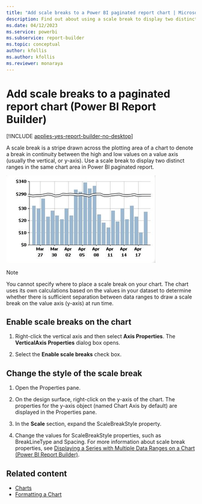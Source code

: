 ```yaml
---
title: "Add scale breaks to a Power BI paginated report chart | Microsoft Docs"
description: Find out about using a scale break to display two distinct ranges in the same paginated report chart area in Power BI Report Builder.
ms.date: 04/12/2023
ms.service: powerbi
ms.subservice: report-builder
ms.topic: conceptual
author: kfollis
ms.author: kfollis
ms.reviewer: monaraya
---
```

# Add scale breaks to a paginated report chart (Power BI Report Builder)

[!INCLUDE [applies-yes-report-builder-no-desktop](../../../includes/applies-yes-report-builder-no-desktop.md)]

  A scale break is a stripe drawn across the plotting area of a chart to denote a break in continuity between the high and low values on a value axis (usually the vertical, or y-axis). Use a scale break to display two distinct ranges in the same chart area in Power BI paginated report.  
  
 ![Screenshot of a chart with scale break.](media/paginated-reports-visualizations/multiple-data-ranges-chart-scale-break.gif "Chart with scale break.")  
  
> [!NOTE]  
>  You cannot specify where to place a scale break on your chart. The chart uses its own calculations based on the values in your dataset to determine whether there is sufficient separation between data ranges to draw a scale break on the value axis (y-axis) at run time.  
  

## Enable scale breaks on the chart  
  
1. Right-click the vertical axis and then select **Axis Properties**. The **VerticalAxis Properties** dialog box opens.  
  
1. Select the **Enable scale breaks** check box.  
  
## Change the style of the scale break  
  
1. Open the Properties pane.  
  
1. On the design surface, right-click on the y-axis of the chart. The properties for the y-axis object (named Chart Axis by default) are displayed in the Properties pane.  
  
1. In the **Scale** section, expand the ScaleBreakStyle property.  
  
1. Change the values for ScaleBreakStyle properties, such as BreakLineType and Spacing. For more information about scale break properties, see [Displaying a Series with Multiple Data Ranges on a Chart &#40;Power BI Report Builder&#41;](/sql/reporting-services/report-design/displaying-a-series-with-multiple-data-ranges-on-a-chart).  

## Related content

- [Charts](charts-report-builder.md)
- [Formatting a Chart](formatting-chart-report-builder.md)
